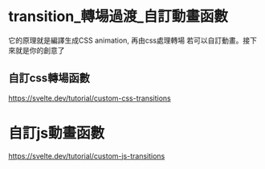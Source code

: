 # transition_轉場過渡_自訂動畫函數

它的原理就是編譯生成CSS animation, 再由css處理轉場
若可以自訂動畫。接下來就是你的創意了

## 自訂css轉場函數
https://svelte.dev/tutorial/custom-css-transitions


# 自訂js動畫函數
https://svelte.dev/tutorial/custom-js-transitions